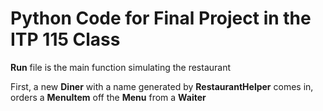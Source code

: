 <h1>Python Code for Final Project in the ITP 115 Class</h1>

**Run** file is the main function simulating the restaurant

First, a new **Diner** with a name generated by **RestaurantHelper** comes in, orders a **MenuItem** off the **Menu** from a **Waiter** 

